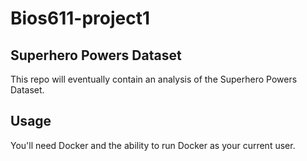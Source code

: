 Bios611-project1
===========
Superhero Powers Dataset
---------

This repo will eventually contain an analysis of the Superhero Powers Dataset.

Usage
------

You'll need Docker and the ability to run Docker as your current user.
